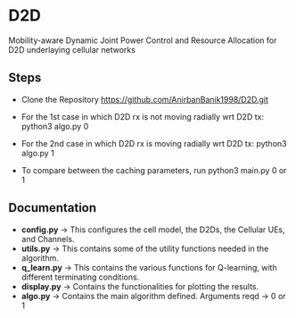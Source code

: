 # D2D
Mobility-aware Dynamic Joint Power Control and Resource Allocation for D2D 
underlaying cellular networks

## Steps

* Clone the Repository https://github.com/AnirbanBanik1998/D2D.git
* For the 1st case in which D2D rx is not moving radially wrt D2D tx:
  python3 algo.py 0
* For the 2nd case in which D2D rx is moving radially wrt D2D tx:
  python3 algo.py 1
  
  
* To compare between the caching parameters, run python3 main.py 0 or 1
  

## Documentation

* **config.py** -> This configures the cell model, the D2Ds, the Cellular UEs, 
    and Channels.
* **utils.py** -> This contains some of the utility functions needed 
    in the algorithm.
* **q_learn.py** -> This contains the various functions for Q-learning, 
    with different terminating conditions.
* **display.py** -> Contains the functionalities for plotting the results.
* **algo.py** -> Contains the main algorithm defined. Arguments reqd -> 0 or 1

